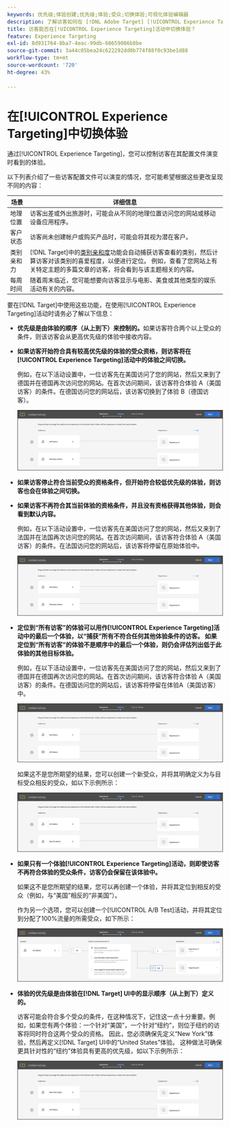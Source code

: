 ```yaml
---
keywords: 优先级;体验创建;优先级;体验;受众;切换体验;可视化体验编辑器
description: 了解访客如何在 [!DNL Adobe Target] [!UICONTROL Experience Targeting] (XT)活动中的体验之间随着其个人资料的发展而切换。
title: 访客能否在[!UICONTROL Experience Targeting]活动中切换体验？
feature: Experience Targeting
exl-id: 8d931764-8ba7-4eac-99db-60659086b8be
source-git-commit: 3a44c05bea24c622292dd0b774f88f0c93be1d88
workflow-type: tm+mt
source-wordcount: '720'
ht-degree: 43%

---
```


# 在[!UICONTROL Experience Targeting]中切换体验

通过[!UICONTROL Experience Targeting]，您可以控制访客在其配置文件演变时看到的体验。

以下列表介绍了一些访客配置文件可以演变的情况，您可能希望根据这些更改呈现不同的内容：

| 场景 | 详细信息 |
|--- |--- |
| 地理位置 | 访客出差或外出旅游时，可能会从不同的地理位置访问您的网站或移动设备应用程序。 |
| 客户状态 | 访客尚未创建帐户或购买产品时，可能会将其视为潜在客户。 |
| 类别亲和力 | [!DNL Target]中的[类别亲和度](/help/main/c-target/c-visitor-profile/category-affinity.md)功能会自动捕获访客查看的类别，然后计算访客对该类别的喜爱程度，以便进行定位。 例如，查看了您网站上有关特定主题的多篇文章的访客，将会看到与该主题相关的内容。 |
| 每周时间 | 随着周末临近，您可能想要向访客显示与电影、美食或其他类型的娱乐活动有关的内容。 |

要在[!DNL Target]中使用这些功能，在使用[!UICONTROL Experience Targeting]活动时请务必了解以下信息：

* **优先级是由体验的顺序（从上到下）来控制的。**&#x200B;如果访客符合两个以上受众的条件，则该访客会从更高优先级的体验中接收内容。
* **如果访客开始符合具有较高优先级的体验的受众资格，则访客将在[!UICONTROL Experience Targeting]活动中的体验之间切换。**

  例如，在以下活动设置中，一位访客先在美国访问了您的网站，然后又来到了德国并在德国再次访问您的网站。在首次访问期间，该访客符合体验 A（美国访客）的条件。在德国访问您的网站后，该访客切换到了体验 B（德国访客）。

  ![优先级：美国 > 德国](/help/main/c-activities/t-experience-target/t-xt-create/assets/xt_priority_us_germany-new.png)

* **如果访客停止符合当前受众的资格条件，但开始符合较低优先级的体验，则访客也会在体验之间切换。**
* **如果访客不再符合其当前体验的资格条件，并且没有资格获得其他体验，则会看到默认内容。**

  例如，在以下活动设置中，一位访客先在美国访问了您的网站，然后又来到了法国并在法国再次访问您的网站。在首次访问期间，该访客符合体验 A（美国访客）的条件。在法国访问您的网站后，该访客将停留在原始体验中。

  ![优先级：美国 > 德国](/help/main/c-activities/t-experience-target/t-xt-create/assets/xt_priority_us_germany-new.png)

* **定位到“所有访客”的体验可以用作[!UICONTROL Experience Targeting]活动中的最后一个体验，以“捕获”所有不符合任何其他体验条件的访客。 如果定位到“所有访客”的体验不是顺序中的最后一个体验，则仍会评估列出低于此体验的其他目标体验。**

  例如，在以下活动设置中，一位访客先在美国访问了您的网站，然后又来到了德国并在德国再次访问您的网站。在首次访问期间，该访客符合体验 A（美国访客）的条件。在德国访问您的网站后，该访客将停留在体验A（美国访客）中。

  ![优先级：美国 > 所有访客](/help/main/c-activities/t-experience-target/t-xt-create/assets/xt_priority_us_all_visitors-new.png)

  如果这不是您所期望的结果，您可以创建一个新受众，并将其明确定义为与目标受众相反的受众，如以下示例所示：

  ![优先级：美国 > 非美国](/help/main/c-activities/t-experience-target/t-xt-create/assets/xt_priority_us_not_us-new.png)

* **如果只有一个体验[!UICONTROL Experience Targeting]活动，则即使访客不再符合体验的受众条件，访客仍会保留在该体验中。**

  如果这不是您所期望的结果，您可以再创建一个体验，并将其定位到相反的受众（例如，与“美国”相反的“非美国”）。

  作为另一个选项，您可以创建一个[!UICONTROL A/B Test]活动，并将其定位到分配了100%流量的所需受众，如下所示：

  ![优先级：一个体验](/help/main/c-activities/t-experience-target/t-xt-create/assets/xt_priority_one_experience-new.png)

* **体验的优先级是由体验在[!DNL Target] UI中的显示顺序（从上到下）定义的。**

  访客可能会符合多个受众的条件，在这种情况下，记住这一点十分重要。例如，如果您有两个体验：一个针对“美国”，一个针对“纽约”，则位于纽约的访客将同时符合这两个受众的资格。 因此，您必须确保先定义“New York”体验，然后再定义[!DNL Target] UI中的“United States”体验。 这种做法可确保更具针对性的“纽约”体验具有更高的优先级，如以下示例所示：

  ![优先级：纽约 > 美国](/help/main/c-activities/t-experience-target/t-xt-create/assets/xt_priority_ny_us-new.png)
